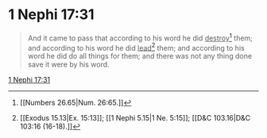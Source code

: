 # 1 Nephi 17:31

> And it came to pass that according to his word he did <u>destroy</u>[^a] them; and according to his word he did <u>lead</u>[^b] them; and according to his word he did do all things for them; and there was not any thing done save it were by his word.

[1 Nephi 17:31](https://www.churchofjesuschrist.org/study/scriptures/bofm/1-ne/17?lang=eng&id=p31#p31)


[^a]: [[Numbers 26.65|Num. 26:65.]]
[^b]: [[Exodus 15.13|Ex. 15:13]]; [[1 Nephi 5.15|1 Ne. 5:15]]; [[D&C 103.16|D&C 103:16 (16-18).]]
